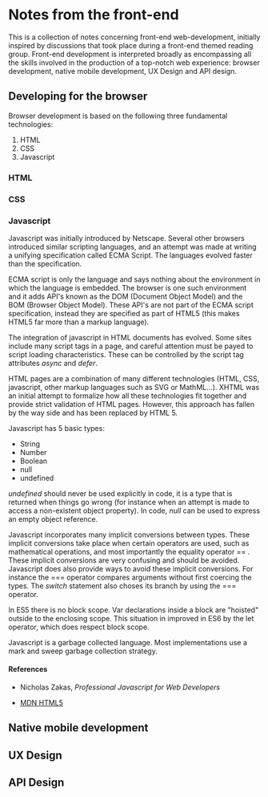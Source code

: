 # Notes from the front-end

This is a collection of notes concerning front-end web-development, initially
inspired by discussions that took place during a front-end themed reading group.
Front-end development is interpreted broadly as encompassing all the skills
involved in the production of a top-notch web experience: browser development,
native mobile development, UX Design and API design.  

## Developing for the browser

Browser development is based on the following three fundamental technologies:
1. HTML
2. CSS
3. Javascript

### HTML

### CSS

### Javascript

Javascript was initially introduced by Netscape.  Several other browsers
introduced similar scripting languages, and an attempt was made at writing a
unifying specification called ECMA Script.  The languages evolved faster than
the specification.

ECMA script is only the language and says nothing about the environment in which
the language is embedded.  The browser is one such environment and it adds
API's known as the DOM (Document Object Model) and the BOM (Browser Object Model).
These API's are not part of the ECMA script specification, instead they are
specified as part of HTML5 (this makes HTML5 far more than a markup language).

The integration of javascript in HTML documents has evolved.  Some sites include many script tags in a page, and careful attention must be payed to script loading
characteristics. These can be controlled by the script tag attributes _async_ and
_defer_.  

HTML pages are a combination of many different technologies (HTML, CSS, javascript,
other markup languages such as SVG or MathML...).  XHTML was an initial attempt to
formalize how all these technologies fit together and provide strict validation of
HTML pages.  However, this approach has fallen by the way side and has been replaced
by HTML 5.    

Javascript has 5 basic types:
+ String
+ Number
+ Boolean
+ null
+ undefined

_undefined_ should never be used explicitly in code, it is a type that is returned when things go wrong (for instance when an attempt is made to access a non-existent object property). In code, _null_ can be used to express an empty object reference.  

Javascript incorporates many implicit conversions between types.  These implicit conversions take place when certain operators are used, such as mathematical operations, and most importantly the equality operator == .  These implicit conversions are very confusing and should be avoided.  Javascript does also provide ways to avoid these implicit conversions.  For instance the === operator compares arguments without first coercing the types.  The _switch_ statement also choses its branch by using the === operator.

In ES5 there is no block scope.  Var declarations inside a block are "hoisted" outside to the enclosing scope.  This situation in improved in ES6 by the let operator, which does respect block scope.

Javascript is a garbage collected language.  Most implementations use a mark and sweep garbage collection strategy.  




#### References

+ Nicholas Zakas, _Professional Javascript for Web Developers_

+ [MDN HTML5](https://developer.mozilla.org/en-US/docs/Web/Guide/HTML/HTML5)


## Native mobile development

## UX Design

## API Design
